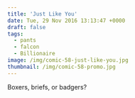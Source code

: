 ```yaml
---
title: 'Just Like You'
date: Tue, 29 Nov 2016 13:13:47 +0000
draft: false
tags: 
  - pants
  - falcon
  - Billionaire
image: /img/comic-58-just-like-you.jpg
thumbnail: /img/comic-58-promo.jpg
---
```


Boxers, briefs, or badgers?
